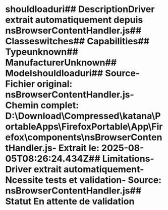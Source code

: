 # shouldloaduri##  DescriptionDriver extrait automatiquement depuis nsBrowserContentHandler.js##  Classeswitches##  Capabilities##  Typeunknown##  ManufacturerUnknown##  Modelshouldloaduri##  Source- **Fichier original**: nsBrowserContentHandler.js- **Chemin complet**: D:\Download\Compressed\katana\PortableApps\FirefoxPortable\App\Firefox\components\nsBrowserContentHandler.js- **Extrait le**: 2025-08-05T08:26:24.434Z##  Limitations- Driver extrait automatiquement- Ncessite tests et validation- Source: nsBrowserContentHandler.js##  Statut En attente de validation